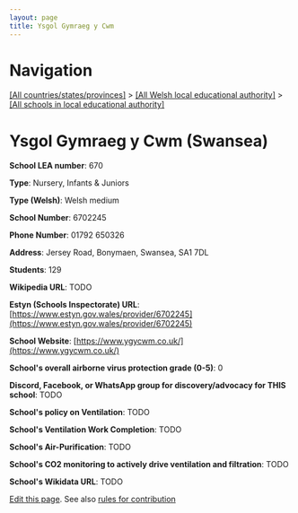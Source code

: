```yaml
---
layout: page
title: Ysgol Gymraeg y Cwm
---
```

# Navigation

[[All countries/states/provinces]](../../..) > [[All Welsh local educational authority]](../..) > [[All schools in local educational authority]](..)

# Ysgol Gymraeg y Cwm (Swansea)

**School LEA number**: 670

**Type**: Nursery, Infants & Juniors

**Type (Welsh)**: Welsh medium

**School Number**: 6702245

**Phone Number**: 01792 650326

**Address**: Jersey Road, Bonymaen, Swansea, SA1 7DL

**Students**: 129

**Wikipedia URL**: TODO

**Estyn (Schools Inspectorate) URL**: [https://www.estyn.gov.wales/provider/6702245](https://www.estyn.gov.wales/provider/6702245)

**School Website**: [https://www.ygycwm.co.uk/](https://www.ygycwm.co.uk/)

**School's overall airborne virus protection grade (0-5)**: 0

**Discord, Facebook, or WhatsApp group for discovery/advocacy for THIS school**: TODO

**School's policy on Ventilation**: TODO

**School's Ventilation Work Completion**: TODO

**School's Air-Purification**: TODO

**School's CO2 monitoring to actively drive ventilation and filtration**: TODO

**School's Wikidata URL**: TODO




[Edit this page](https://github.com/ventilate-schools/Wales/edit/prif/./Swansea/Ysgol_Gymraeg_y_Cwm.md). See also [rules for contribution](../../../contribution-rules/)